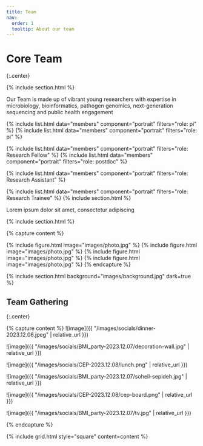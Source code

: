 ```yaml
---
title: Team
nav:
  order: 1
  tooltip: About our team
---
```

# Core Team
{:.center}

{% include section.html %}

Our Team is made up of vibrant young researchers with expertise in microbiology, bioinformatics, pathogen genomics, next-generation sequencing and public health engagement


<!-- PIs -->
{% include list.html data="members" component="portrait" filters="role: pi" %}
{% include list.html data="members" component="portrait" filters="role: pi" %}


<!-- Research Fellows -->
{% include list.html data="members" component="portrait" filters="role: Research Fellow" %}
{% include list.html data="members" component="portrait" filters="role: postdoc" %}

<!-- Research Assistants -->
{% include list.html data="members" component="portrait" filters="role: Research Assistant" %}



<!-- Research Trainees -->
{% include list.html data="members" component="portrait" filters="role: Research Trainee" %}
{% include section.html %}


Lorem ipsum dolor sit amet, consectetur adipiscing 

{% include section.html %}

{% capture content %}

{% include figure.html image="images/photo.jpg" %}
{% include figure.html image="images/photo.jpg" %}
{% include figure.html image="images/photo.jpg" %}
{% include figure.html image="images/photo.jpg" %}
{% endcapture %}

{% include section.html background="images/background.jpg" dark=true %}

<!-- Social Photo -->
## Team Gathering
{:.center}

{% capture content %}
![image]({{ "/images/socials/dinner-2023.12.06.jpeg" | relative_url }})

![image]({{ "/images/socials/BMI_party-2023.12.07/decoration-wall.jpg" | relative_url }})

![image]({{ "/images/socials/CEP-2023.12.08/lunch.png" | relative_url }})

![image]({{ "/images/socials/BMI_party-2023.12.07/soheil-sepideh.jpg" | relative_url }})

![image]({{ "/images/socials/CEP-2023.12.08/cep-board.png" | relative_url }})

![image]({{ "/images/socials/BMI_party-2023.12.07/tv.jpg" | relative_url }})

{% endcapture %}

{% include grid.html style="square" content=content %}
